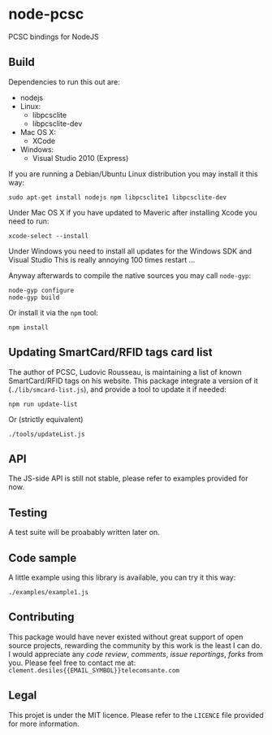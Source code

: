 node-pcsc
=========

PCSC bindings for NodeJS

## Build

Dependencies to run this out are:

* nodejs
* Linux:
  * libpcsclite
  * libpcsclite-dev
* Mac OS X:
  * XCode
* Windows:
  * Visual Studio 2010 (Express)

If you are running a Debian/Ubuntu Linux distribution you may install it this way:

    sudo apt-get install nodejs npm libpcsclite1 libpcsclite-dev

Under Mac OS X if you have updated to Maveric after installing Xcode you need to run:

    xcode-select --install

Under Windows you need to install all updates for the Windows SDK and Visual Studio
This is really annoying 100 times restart ...


Anyway afterwards to compile the native sources you may call `node-gyp`:

	node-gyp configure
	node-gyp build

Or install it via the `npm` tool:

	npm install

## Updating SmartCard/RFID tags card list

The author of PCSC, Ludovic Rousseau, is maintaining a list of known SmartCard/RFID tags on his website. This package integrate a version of it (`./lib/smcard-list.js`), and provide a tool to update it if needed:

	npm run update-list

Or (strictly equivalent)

	./tools/updateList.js


## API

The JS-side API is still not stable, please refer to examples provided for now. 

## Testing

A test suite will be proabably written later on.

## Code sample

A little example using this library is available, you can try it this way:

	./examples/example1.js

## Contributing

This package would have never existed without great support of open source projects, rewarding the community by this work is the least I can do.
I would appreciate any *code review*, *comments*, *issue reportings*, *forks* from you. Please feel free to contact me at: `clement.desiles{{EMAIL_SYMBOL}}telecomsante.com`

## Legal

This projet is under the MIT licence. Please refer to the `LICENCE` file provided for more information.
